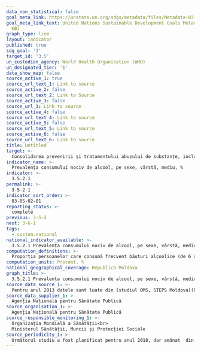 ```yaml
---
data_non_statistical: false
goal_meta_link: https://unstats.un.org/sdgs/metadata/files/Metadata-03-05-02.pdf
goal_meta_link_text: United Nations Sustainable Development Goals Metadata (PDF 214
  KB)
graph_type: line
layout: indicator
published: true
sdg_goal: '3'
target_id: '3.5'
un_custodian_agency: World Health Organisation (WHO)
un_designated_tier: '1'
data_show_map: false
source_active_1: true
source_url_text_1: Link to source
source_active_2: false
source_url_text_2: Link to Source
source_active_3: false
source_url_3: Link to source
source_active_4: false
source_url_text_4: Link to source
source_active_5: false
source_url_text_5: Link to source
source_active_6: false
source_url_text_6: Link to source
title: Untitled
target: >-
  Consolidarea prevenirii și tratamentului abuzului de substanțe, inclusiv abuzul de droguri și substanțe narcotice și a consumului nociv de alcool
indicator_name: >-
  Prevalența consumului nociv de alcool, pe sexe, vârstă, mediu, %
indicator: >-
  3.5.2.1
permalink: >-
  3-5-2-1
indicator_sort_order: >-
  03-05-02-01
reporting_status: >-
  complete
previous: 3-5-2
next: 3-6-1
tags:
  - custom.national
national_indicator_available: >-
  3.5.2.1 Prevalența consumului nociv de alcool, pe sexe, vârstă, mediu, %
computation_definitions: >-
  Proporția persoanelor care consumă frecvent băuturi alcoolice (de 6 ori și mai mult pe parcursul ultimelor 30 de zile)
computation_units: Procent, %
national_geographical_coverage: Republica Moldova
graph_title: >-
  3.5.2.1 Prevalența consumului nociv de alcool, pe sexe, vârstă, mediu, %
source_data_source_1: >-
  Pentru anul 2013 datele sunt luate din [studiul OMS, STEPS Moldova](https://www.who.int/ncds/surveillance/steps/Moldova_2013_STEPS_FactSheet.pdf)
source_data_supplier_1: >-
  Agenția Națională pentru Sănătate Publică
source_organisation_1: >-
  Agenția Națională pentru Sănătate Publică
source_responsible_monitoring_1: >-
  Organizația Mondială a Sănătății<br> 
  Ministerul Sănătății, Muncii și Protecției Sociale
source_periodicity_1: >-
  Următorul studiu a fost planificat pentru anul 2018, dar amânat  din lipsă de fonduri
---
```

